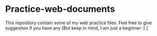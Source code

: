# Practice-web-documents
This repository contain some of my web practice files. Feel free to give suggestion if you have any [But keep in mind, I am just a beginner :) ]
